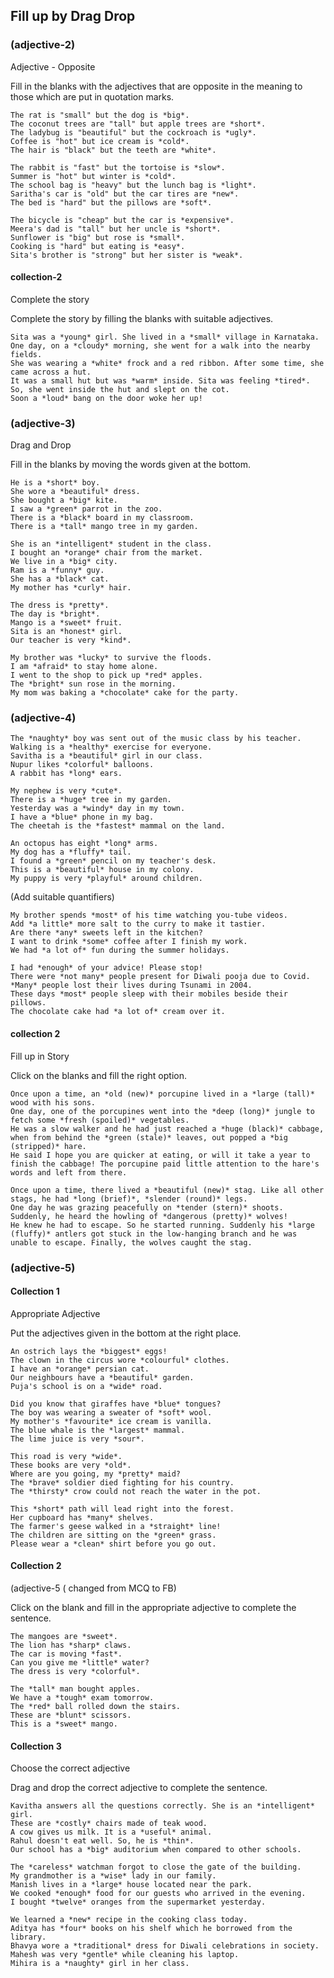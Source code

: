 ## Fill up by Drag Drop

### (adjective-2)

Adjective - Opposite

Fill in the blanks with the adjectives that are opposite in the meaning to those
which are put in quotation marks.

```
The rat is "small" but the dog is *big*.
The coconut trees are "tall" but apple trees are *short*.
The ladybug is "beautiful" but the cockroach is *ugly*.
Coffee is "hot" but ice cream is *cold*.
The hair is "black" but the teeth are *white*.
```

```
The rabbit is "fast" but the tortoise is *slow*.
Summer is "hot" but winter is *cold*.
The school bag is "heavy" but the lunch bag is *light*.
Saritha's car is "old" but the car tires are *new*.
The bed is "hard" but the pillows are *soft*.
```

```
The bicycle is "cheap" but the car is *expensive*.
Meera's dad is "tall" but her uncle is *short*.
Sunflower is "big" but rose is *small*.
Cooking is "hard" but eating is *easy*.
Sita's brother is "strong" but her sister is *weak*.
```

#### collection-2

Complete the story

Complete the story by filling the blanks with suitable adjectives.

```
Sita was a *young* girl. She lived in a *small* village in Karnataka.
One day, on a *cloudy* morning, she went for a walk into the nearby fields.
She was wearing a *white* frock and a red ribbon. After some time, she came across a hut.
It was a small hut but was *warm* inside. Sita was feeling *tired*.
So, she went inside the hut and slept on the cot.
Soon a *loud* bang on the door woke her up!
```

### (adjective-3)

Drag and Drop

Fill in the blanks by moving the words given at the bottom.

```
He is a *short* boy.
She wore a *beautiful* dress.
She bought a *big* kite.
I saw a *green* parrot in the zoo.
There is a *black* board in my classroom.
There is a *tall* mango tree in my garden.
```

```
She is an *intelligent* student in the class.
I bought an *orange* chair from the market.
We live in a *big* city.
Ram is a *funny* guy.
She has a *black* cat.
My mother has *curly* hair.
```

```
The dress is *pretty*.
The day is *bright*.
Mango is a *sweet* fruit.
Sita is an *honest* girl.
Our teacher is very *kind*.
```

```
My brother was *lucky* to survive the floods.
I am *afraid* to stay home alone.
I went to the shop to pick up *red* apples.
The *bright* sun rose in the morning.
My mom was baking a *chocolate* cake for the party.
```

### (adjective-4)

```
The *naughty* boy was sent out of the music class by his teacher.
Walking is a *healthy* exercise for everyone.
Savitha is a *beautiful* girl in our class.
Nupur likes *colorful* balloons.
A rabbit has *long* ears.
```

```
My nephew is very *cute*.
There is a *huge* tree in my garden.
Yesterday was a *windy* day in my town.
I have a *blue* phone in my bag.
The cheetah is the *fastest* mammal on the land.
```

```
An octopus has eight *long* arms.
My dog has a *fluffy* tail.
I found a *green* pencil on my teacher's desk.
This is a *beautiful* house in my colony.
My puppy is very *playful* around children.
```

(Add suitable quantifiers)

```
My brother spends *most* of his time watching you-tube videos.
Add *a little* more salt to the curry to make it tastier.
Are there *any* sweets left in the kitchen?
I want to drink *some* coffee after I finish my work.
We had *a lot of* fun during the summer holidays.
```

```
I had *enough* of your advice! Please stop!
There were *not many* people present for Diwali pooja due to Covid.
*Many* people lost their lives during Tsunami in 2004.
These days *most* people sleep with their mobiles beside their pillows.
The chocolate cake had *a lot of* cream over it.
```

#### collection 2

Fill up in Story

Click on the blanks and fill the right option.

```
Once upon a time, an *old (new)* porcupine lived in a *large (tall)* wood with his sons.
One day, one of the porcupines went into the *deep (long)* jungle to fetch some *fresh (spoiled)* vegetables.
He was a slow walker and he had just reached a *huge (black)* cabbage, when from behind the *green (stale)* leaves, out popped a *big (stripped)* hare.
He said I hope you are quicker at eating, or will it take a year to finish the cabbage! The porcupine paid little attention to the hare's words and left from there.
```

```
Once upon a time, there lived a *beautiful (new)* stag. Like all other stags, he had *long (brief)*, *slender (round)* legs.
One day he was grazing peacefully on *tender (stern)* shoots. Suddenly, he heard the howling of *dangerous (pretty)* wolves!
He knew he had to escape. So he started running. Suddenly his *large (fluffy)* antlers got stuck in the low-hanging branch and he was unable to escape. Finally, the wolves caught the stag.
```

### (adjective-5)

#### Collection 1

Appropriate Adjective

Put the adjectives given in the bottom at the right place.

```
An ostrich lays the *biggest* eggs!
The clown in the circus wore *colourful* clothes.
I have an *orange* persian cat.
Our neighbours have a *beautiful* garden.
Puja's school is on a *wide* road.
```

```
Did you know that giraffes have *blue* tongues?
The boy was wearing a sweater of *soft* wool.
My mother's *favourite* ice cream is vanilla.
The blue whale is the *largest* mammal.
The lime juice is very *sour*.
```

```
This road is very *wide*.
These books are very *old*.
Where are you going, my *pretty* maid?
The *brave* soldier died fighting for his country.
The *thirsty* crow could not reach the water in the pot.
```

```
This *short* path will lead right into the forest.
Her cupboard has *many* shelves.
The farmer's geese walked in a *straight* line!
The children are sitting on the *green* grass.
Please wear a *clean* shirt before you go out.
```

#### Collection 2

(adjective-5 ( changed from MCQ to FB)

Click on the blank and fill in the appropriate adjective to complete the
sentence.

```
The mangoes are *sweet*.
The lion has *sharp* claws.
The car is moving *fast*.
Can you give me *little* water?
The dress is very *colorful*.
```

```
The *tall* man bought apples.
We have a *tough* exam tomorrow.
The *red* ball rolled down the stairs.
These are *blunt* scissors.
This is a *sweet* mango.
```

#### Collection 3

Choose the correct adjective

Drag and drop the correct adjective to complete the sentence.

```
Kavitha answers all the questions correctly. She is an *intelligent* girl.
These are *costly* chairs made of teak wood.
A cow gives us milk. It is a *useful* animal.
Rahul doesn't eat well. So, he is *thin*.
Our school has a *big* auditorium when compared to other schools.
```

```
The *careless* watchman forgot to close the gate of the building.
My grandmother is a *wise* lady in our family.
Manish lives in a *large* house located near the park.
We cooked *enough* food for our guests who arrived in the evening.
I bought *twelve* oranges from the supermarket yesterday.
```

```
We learned a *new* recipe in the cooking class today.
Aditya has *four* books on his shelf which he borrowed from the library.
Bhavya wore a *traditional* dress for Diwali celebrations in society.
Mahesh was very *gentle* while cleaning his laptop.
Mihira is a *naughty* girl in her class.
```
